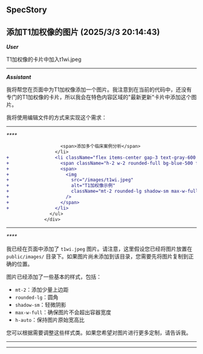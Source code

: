 ## SpecStory

## 添加T1加权像的图片 (2025/3/3 20:14:43)

_**User**_

T1加权像的卡片中加入t1wi.jpeg

---

_**Assistant**_

我将帮您在页面中为T1加权像添加一个图片。我注意到在当前的代码中，还没有专门的T1加权像的卡片，所以我会在特色内容区域的"最新更新"卡片中添加这个图片。

我将使用编辑文件的方式来实现这个需求：

---

_****_

```diff
                    <span>添加多个临床案例分析</span>
                  </li>
+                 <li className="flex items-center gap-3 text-gray-600 hover:text-blue-600 transition-colors">
+                   <span className="h-2 w-2 rounded-full bg-blue-500 flex-shrink-0"></span>
+                   <span>
+                     <img 
+                       src="/images/t1wi.jpeg" 
+                       alt="T1加权像示例" 
+                       className="mt-2 rounded-lg shadow-sm max-w-full h-auto"
+                     />
+                   </span>
+                 </li>
                </ul>
              </div>
```

---

_****_



我已经在页面中添加了 `t1wi.jpeg` 图片。请注意，这里假设您已经将图片放置在 `public/images/` 目录下。如果图片尚未添加到该目录，您需要先将图片复制到正确的位置。

图片已经添加了一些基本的样式，包括：
- `mt-2`：添加少量上边距
- `rounded-lg`：圆角
- `shadow-sm`：轻微阴影
- `max-w-full`：确保图片不会超出容器宽度
- `h-auto`：保持图片原始宽高比

您可以根据需要调整这些样式类。如果您希望对图片进行更多定制，请告诉我。

---



---

